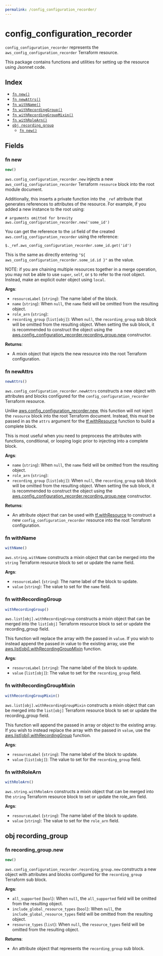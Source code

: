 ```yaml
---
permalink: /config_configuration_recorder/
---
```


# config_configuration_recorder

`config_configuration_recorder` represents the `aws_config_configuration_recorder` Terraform resource.



This package contains functions and utilities for setting up the resource using Jsonnet code.


## Index

* [`fn new()`](#fn-new)
* [`fn newAttrs()`](#fn-newattrs)
* [`fn withName()`](#fn-withname)
* [`fn withRecordingGroup()`](#fn-withrecordinggroup)
* [`fn withRecordingGroupMixin()`](#fn-withrecordinggroupmixin)
* [`fn withRoleArn()`](#fn-withrolearn)
* [`obj recording_group`](#obj-recording_group)
  * [`fn new()`](#fn-recording_groupnew)

## Fields

### fn new

```ts
new()
```


`aws.config_configuration_recorder.new` injects a new `aws_config_configuration_recorder` Terraform `resource`
block into the root module document.

Additionally, this inserts a private function into the `_ref` attribute that generates references to attributes of the
resource. For example, if you added a new instance to the root using:

    # arguments omitted for brevity
    aws.config_configuration_recorder.new('some_id')

You can get the reference to the `id` field of the created `aws.config_configuration_recorder` using the reference:

    $._ref.aws_config_configuration_recorder.some_id.get('id')

This is the same as directly entering `"${ aws_config_configuration_recorder.some_id.id }"` as the value.

NOTE: if you are chaining multiple resources together in a merge operation, you may not be able to use `super`, `self`,
or `$` to refer to the root object. Instead, make an explicit outer object using `local`.

**Args**:
  - `resourceLabel` (`string`): The name label of the block.
  - `name` (`string`):  When `null`, the `name` field will be omitted from the resulting object.
  - `role_arn` (`string`): 
  - `recording_group` (`list[obj]`):  When `null`, the `recording_group` sub block will be omitted from the resulting object. When setting the sub block, it is recommended to construct the object using the [aws.config_configuration_recorder.recording_group.new](#fn-configconfigurationrecorderrecordinggroupnew) constructor.

**Returns**:
- A mixin object that injects the new resource into the root Terraform configuration.


### fn newAttrs

```ts
newAttrs()
```


`aws.config_configuration_recorder.newAttrs` constructs a new object with attributes and blocks configured for the `config_configuration_recorder`
Terraform resource.

Unlike [aws.config_configuration_recorder.new](#fn-configconfigurationrecordernew), this function will not inject the `resource`
block into the root Terraform document. Instead, this must be passed in as the `attrs` argument for the
[tf.withResource](https://github.com/tf-libsonnet/core/tree/main/docs#fn-withresource) function to build a complete block.

This is most useful when you need to preprocess the attributes with functions, conditional, or looping logic prior to
injecting into a complete block.

**Args**:
  - `name` (`string`):  When `null`, the `name` field will be omitted from the resulting object.
  - `role_arn` (`string`): 
  - `recording_group` (`list[obj]`):  When `null`, the `recording_group` sub block will be omitted from the resulting object. When setting the sub block, it is recommended to construct the object using the [aws.config_configuration_recorder.recording_group.new](#fn-configconfigurationrecorderrecordinggroupnew) constructor.

**Returns**:
  - An attribute object that can be used with [tf.withResource](https://github.com/tf-libsonnet/core/tree/main/docs#fn-withresource) to construct a new `config_configuration_recorder` resource into the root Terraform configuration.


### fn withName

```ts
withName()
```

`aws.string.withName` constructs a mixin object that can be merged into the `string`
Terraform resource block to set or update the name field.



**Args**:
  - `resourceLabel` (`string`): The name label of the block to update.
  - `value` (`string`): The value to set for the `name` field.


### fn withRecordingGroup

```ts
withRecordingGroup()
```

`aws.list[obj].withRecordingGroup` constructs a mixin object that can be merged into the `list[obj]`
Terraform resource block to set or update the recording_group field.

This function will replace the array with the passed in `value`. If you wish to instead append the
passed in value to the existing array, use the [aws.list[obj].withRecordingGroupMixin](TODO) function.


**Args**:
  - `resourceLabel` (`string`): The name label of the block to update.
  - `value` (`list[obj]`): The value to set for the `recording_group` field.


### fn withRecordingGroupMixin

```ts
withRecordingGroupMixin()
```

`aws.list[obj].withRecordingGroupMixin` constructs a mixin object that can be merged into the `list[obj]`
Terraform resource block to set or update the recording_group field.

This function will append the passed in array or object to the existing array. If you wish
to instead replace the array with the passed in `value`, use the [aws.list[obj].withRecordingGroup](TODO)
function.


**Args**:
  - `resourceLabel` (`string`): The name label of the block to update.
  - `value` (`list[obj]`): The value to set for the `recording_group` field.


### fn withRoleArn

```ts
withRoleArn()
```

`aws.string.withRoleArn` constructs a mixin object that can be merged into the `string`
Terraform resource block to set or update the role_arn field.



**Args**:
  - `resourceLabel` (`string`): The name label of the block to update.
  - `value` (`string`): The value to set for the `role_arn` field.


## obj recording_group



### fn recording_group.new

```ts
new()
```


`aws.config_configuration_recorder.recording_group.new` constructs a new object with attributes and blocks configured for the `recording_group`
Terraform sub block.



**Args**:
  - `all_supported` (`bool`):  When `null`, the `all_supported` field will be omitted from the resulting object.
  - `include_global_resource_types` (`bool`):  When `null`, the `include_global_resource_types` field will be omitted from the resulting object.
  - `resource_types` (`list`):  When `null`, the `resource_types` field will be omitted from the resulting object.

**Returns**:
  - An attribute object that represents the `recording_group` sub block.
